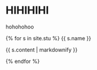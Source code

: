 # HIHIHIHI
hohohohoo

{% for s in site.stu %}
<h>{{ s.name }}</h>
<p>{{ s.content | markdownify }}</p>
{% endfor %}
